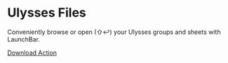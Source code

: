 # Ulysses Files

Conveniently browse or open (⇧↩) your Ulysses groups and sheets with LaunchBar. 

[Download Action](https://github.com/mlinzner/LaunchBarActions/blob/master/actions/Ulysses%20Files/packages/Ulysses%20Files.lbaction?raw=true)